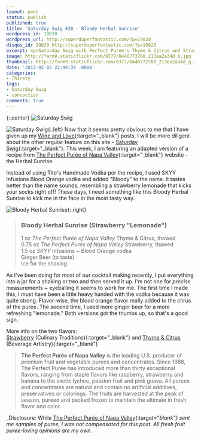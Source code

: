 ```yaml
---
layout: post
status: publish
published: true
title: 'Saturday Swig #20 - Bloody Herbal Sunrise'
wordpress_id: 19820
wordpress_url: http://superduperfantastic.com/?p=19820
disqus_id: 19820 http://superduperfantastic.com/?p=19820
excerpt: <p>Saturday Swig with Perfect Puree's Thyme & Citrus and Strawberry and Skyy Blood Orange vodka ~ Bloody Herbal Sunrise aka an alcoholic strawberry lemonade.</p>
image: http://farm9.staticflickr.com/8377/8440772760_213ea2a34d_b.jpg
thumbnail: http://farm9.staticflickr.com/8377/8440772760_213ea2a34d_q.jpg
date: '2013-02-02 22:49:34 -0800'
categories:
- Thirsty
tags:
- Saturday Swig
- concoction
comments: true
---
```

{:.center}
![Saturday Swig](http://farm9.staticflickr.com/8377/8440772760_213ea2a34d_b.jpg)

![Saturday Swig](http://farm8.staticflickr.com/7240/7322171030_0166725d1c_o.png){:.left} Now that it seems pretty obvious to me that I have given up my [Wine and Love](http://superduperfantastic.com/tag/wine-and-love-2/ "Wine and Love"){:target="_blank"} posts, I will be more diligent about the other regular feature on this site - [Saturday Swig](http://superduperfantastic.com/tag/saturday-swig/ "Saturday Swig"){:target="_blank"}. This week, I am featuring an adapted version of a recipe from [The Perfect Purée of Napa Valley](http://www.perfectpuree.com/index.php/Products/thyme-a-citrus.html?recipeId=4666 "Perfect Puree"){:target="_blank"} website - the Herbal Sunrise.

Instead of using Tito's Handmade Vodka per the recipe, I used SKYY Infusions Blood Orange vodka and added "Bloody" to the name. It tastes better than the name sounds, resembling a strawberry lemonade that kicks your socks right off! These days, I need something like this Bloody Herbal Sunrise to kick me in the face in the most tasty way.

![Bloody Herbal Sunrise](http://farm9.staticflickr.com/8324/8440772970_00e6e2f40a_n.jpg){:.right} 

><h3>Bloody Herbal Sunrise (Strawberry "Lemonade")</h3>
>
>1 oz _The Perfect Purée of Napa Valley_ Thyme & Citrus, thawed  
>0.75 oz _The Perfect Purée of Napa Valley_ Strawberry, thawed  
>1.5 oz _SKYY_ Infusions ~ Blood Orange vodka  
>Ginger Beer (to taste)  
>Ice for the shaking

As I've been doing for most of our cocktail making recently, I put everything into a jar for a shaking or two and then served it up. I'm not one for _precise_ measurements ~ eyeballing it seems to work for me. The first time I made this, I must have been a little heavy handed with the vodka because it was quite strong. Flavor-wise, the blood orange flavor really added to the citrus of the puree. The second time, I used more ginger beer for a more refreshing "lemonade." Both versions got the thumbs up, so that's a good sign.

More info on the two flavors:  
[Strawberry](http://www.perfectpuree.com/index.php/Products/strawberry.html) (Culinary Traditions){:target="_blank"} and [Thyme & Citrus](http://www.perfectpuree.com/index.php/Products/thyme-a-citrus.html) (Beverage Artistry){:target="_blank"}

> **The Perfect Purée of Napa Valley** is the leading U.S. producer of premium fruit and vegetable purees and concentrates. Since 1988, The Perfect Purée has introduced more than thirty exceptional flavors, ranging from staple flavors like raspberry, strawberry and banana to the exotic lychee, passion fruit and pink guava. All purees and concentrates are natural and contain no artificial additives, preservatives or colorings. The fruits are harvested at the peak of season, pureed and packed frozen to maintain the ultimate in fresh flavor and color.

_Disclosure: While [The Perfect Purée of Napa Valley](http://perfectpuree.com/ "Perfect Puree"){:target="_blank"} sent me samples of puree, I was not compensated for this post. All fresh fruit puree-loving opinions are my own._